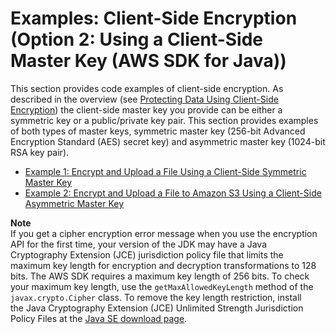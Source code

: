 # Examples: Client\-Side Encryption \(Option 2: Using a Client\-Side Master Key \(AWS SDK for Java\)\)<a name="UsingClientSideEncryptionUpload"></a>

This section provides code examples of client\-side encryption\. As described in the overview \(see [Protecting Data Using Client\-Side Encryption](UsingClientSideEncryption.md)\) the client\-side master key you provide can be either a symmetric key or a public/private key pair\. This section provides examples of both types of master keys, symmetric master key \(256\-bit Advanced Encryption Standard \(AES\) secret key\) and asymmetric master key \(1024\-bit RSA key pair\)\. 


+ [Example 1: Encrypt and Upload a File Using a Client\-Side Symmetric Master Key](encrypt-client-side-symmetric-master-key.md)
+ [Example 2: Encrypt and Upload a File to Amazon S3 Using a Client\-Side Asymmetric Master Key](encrypt-client-side-asymmetric-master-key.md)

**Note**  
If you get a cipher encryption error message when you use the encryption API for the first time, your version of the JDK may have a Java Cryptography Extension \(JCE\) jurisdiction policy file that limits the maximum key length for encryption and decryption transformations to 128 bits\. The AWS SDK requires a maximum key length of 256 bits\. To check your maximum key length, use the `getMaxAllowedKeyLength` method of the `javax.crypto.Cipher` class\. To remove the key length restriction, install the Java Cryptography Extension \(JCE\) Unlimited Strength Jurisdiction Policy Files at the [Java SE download page](http://docs.oracle.com/javase/8/)\.